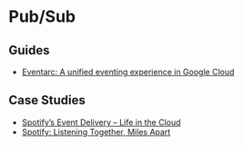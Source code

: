 # Pub/Sub

## Guides
- [Eventarc: A unified eventing experience in Google Cloud](https://cloud.google.com/blog/topics/developers-practitioners/eventarc-unified-eventing-experience-google-cloud)

## Case Studies
- [Spotify’s Event Delivery – Life in the Cloud](https://engineering.atspotify.com/2019/11/12/spotifys-event-delivery-life-in-the-cloud/)
- [Spotify: Listening Together, Miles Apart](https://engineering.atspotify.com/2020/09/03/listening-together-miles-apart/)
